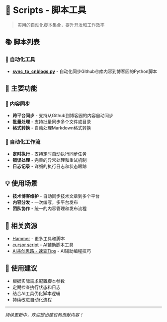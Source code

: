 # 📜 Scripts - 脚本工具

> 实用的自动化脚本集合，提升开发和工作效率

## 📚 脚本列表

### 🔄 自动化工具
- **[sync_to_cnblogs.py](sync_to_cnblogs.py)** - 自动化同步Github仓库内容到博客园的Python脚本

## 🎯 主要功能

### 📝 内容同步
- **跨平台同步** - 支持从Github到博客园的内容自动同步
- **批量处理** - 支持批量同步多个文件或目录
- **格式转换** - 自动处理Markdown格式转换

### 🚀 自动化工作流
- **定时执行** - 支持定时自动执行同步任务
- **错误处理** - 完善的异常处理和重试机制
- **日志记录** - 详细的执行日志和状态跟踪

## 💡 使用场景

- **技术博客维护** - 自动同步技术文章到多个平台
- **内容分发** - 一次编写，多平台发布
- **团队协作** - 统一的内容管理和发布流程

## 🔗 相关资源

- [Hammer](../#%20%20Hammer/) - 更多工具和脚本
- [cursor script](../#%20%20cursor%20script/) - AI辅助脚本工具
- [AI共创思路 - 速查Tips](../#%20AI共创思路%20-%20速查Tips.md) - AI辅助编程技巧

## 📖 使用建议

- 根据实际需求配置脚本参数
- 定期检查执行状态和日志
- 结合AI工具优化脚本逻辑
- 持续改进自动化流程

---

*持续更新中，欢迎提出建议和贡献内容！*
